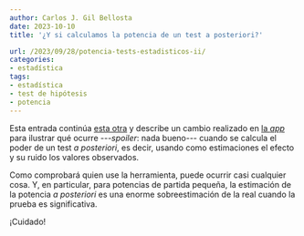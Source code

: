 ```yaml
---
author: Carlos J. Gil Bellosta
date: 2023-10-10
title: '¿Y si calculamos la potencia de un test a posteriori?'

url: /2023/09/28/potencia-tests-estadisticos-ii/
categories:
- estadística
tags:
- estadística
- test de hipótesis
- potencia
---
```


Esta entrada continúa
[esta otra](https://www.datanalytics.com/2023/09/28/potencia-tests-estadisticos/)
y describe un cambio realizado en
[la _app_](http://shiny.circiter.es/test-power/)
para ilustrar qué ocurre ---_spoiler_: nada bueno--- cuando se calcula el poder de un test _a posteriori_, es decir, usando como estimaciones el efecto y su ruido los valores observados.

Como comprobará quien use la herramienta, puede ocurrir casi cualquier cosa. Y, en particular, para potencias de partida pequeña, la estimación de la potencia _a posteriori_ es una enorme sobreestimación de la real cuando la prueba es significativa.

¡Cuidado!